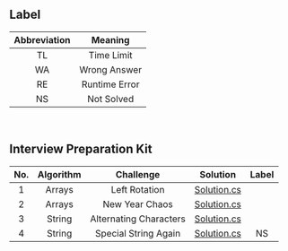 ## Label ##
|Abbreviation|Meaning|
|:----------:|:-----:|
|TL|Time Limit|
|WA|Wrong Answer|
|RE|Runtime Error|
|NS|Not Solved|

<br/>

## Interview Preparation Kit ##

|No.|Algorithm|Challenge|Solution|Label|
|:-:|:----:|:-------:|:------:|:---:|
|1|Arrays|Left Rotation|[Solution.cs](https://github.com/DaeunSim/coding-practice/blob/master/HackerRank/Interview%20Preparation%20Kit/Left%20Rotation/Solution.cs)||
|2|Arrays|New Year Chaos|[Solution.cs](https://github.com/DaeunSim/coding-practice/blob/master/HackerRank/Interview%20Preparation%20Kit/New%20Year%20Chaos/Solution.cs)||
|3|String|Alternating Characters|[Solution.cs](https://github.com/DaeunSim/coding-practice/blob/master/HackerRank/Interview%20Preparation%20Kit/Alternating%20Characters/Solution.cs)||
|4|String|Special String Again|[Solution.cs](https://github.com/DaeunSim/coding-practice/blob/master/HackerRank/Interview%20Preparation%20Kit/Special%20String%20Again/Solution.cs)|NS|

